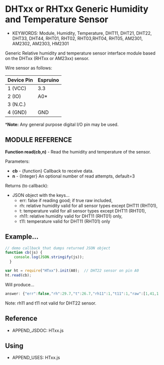 <!--- Copyright (C) 2016 Enchanted Engineering. See the file LICENSE for use. -->
DHTxx or RHTxx Generic Humidity and Temperature Sensor
======================================================

* KEYWORDS: Module, Humidity, Temperature, DHT11, DHT21, DHT22, DHT33, DHT44, RHT01, RHT02, RHT03,RHT04, RHT05, AM2301, AM2302, AM2303, HM2301

Generic Relative humidity and temperature sensor interface module based on the DHTxx (RHTxx or AM23xx) sensor. 

Wire sensor as follows:

| Device Pin | Espruino |
| ---------- | -------- |
| 1 (VCC)    | 3.3      |
| 2 (IO)     | A0*      |
| 3 (N.C.)   |          |
| 4 (GND)    | GND      |

  ***Note:** Any general purpose digital I/O pin may be used. 

MODULE REFERENCE
----------------

**Function read(cb,n)** - Read the humidity and temperature of the sensor.

Parameters:

* **cb** - {function} Callback to receive data.
* **n** - {Integer} An optional number of read attempts, default=3

Returns (to callback):

* JSON object with the keys...
  - err:  false if reading good; if true raw included,
  - rh:   relative humidity valid for all sensor types except DHT11 (RHT01),
  - t:    temperature valid for all sensor types except DHT11 (RHT01),
  - rh11: relative humidity valid for DHT11 (RHT01) only,
  - t11:  temperature valid for DHT11 (RHT01) only

Example...
----------

```JavaScript
// demo callback that dumps returned JSON object
function cb(js) {
	console.log(JSON.stringify(js));
  }

var ht = require("HTxx").init(A0);  // DHT22 sensor on pin A0
ht.read(cb);
```

Will produce...

```JavaScript
answer: {"err":false,"rh":29.7,"t":26.7,"rh11":1,"t11":1,"raw":[1,41,1,11,54]}
```

Note: rh11 and t11 not valid for DHT22 sensor.

Reference
---------

* APPEND_JSDOC: HTxx.js

Using
-----

* APPEND_USES: HTxx.js
